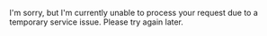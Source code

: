 I'm sorry, but I'm currently unable to process your request due to a temporary service issue. Please try again later.
